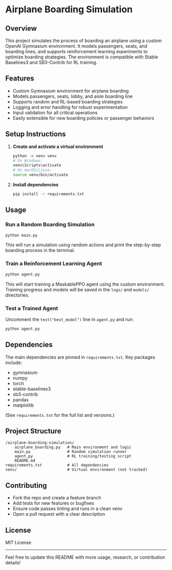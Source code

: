 # Airplane Boarding Simulation

## Overview

This project simulates the process of boarding an airplane using a custom OpenAI Gymnasium environment. It models passengers, seats, and boarding lines, and supports reinforcement learning experiments to optimize boarding strategies. The environment is compatible with Stable Baselines3 and SB3-Contrib for RL training.

## Features
- Custom Gymnasium environment for airplane boarding
- Models passengers, seats, lobby, and aisle boarding line
- Supports random and RL-based boarding strategies
- Logging and error handling for robust experimentation
- Input validation for all critical operations
- Easily extensible for new boarding policies or passenger behaviors

## Setup Instructions

1. **Create and activate a virtual environment**
   ```sh
   python -m venv venv
   # On Windows:
   venv\Scripts\activate
   # On macOS/Linux:
   source venv/bin/activate
   ```

2. **Install dependencies**
   ```sh
   pip install -r requirements.txt
   ```

## Usage

### Run a Random Boarding Simulation
```sh
python main.py
```
This will run a simulation using random actions and print the step-by-step boarding process in the terminal.

### Train a Reinforcement Learning Agent
```sh
python agent.py
```
This will start training a MaskablePPO agent using the custom environment. Training progress and models will be saved in the `logs/` and `models/` directories.

### Test a Trained Agent
Uncomment the `test("best_model")` line in `agent.py` and run:
```sh
python agent.py
```

## Dependencies
The main dependencies are pinned in `requirements.txt`. Key packages include:
- gymnasium
- numpy
- torch
- stable-baselines3
- sb3-contrib
- pandas
- matplotlib

(See `requirements.txt` for the full list and versions.)

## Project Structure
```
/airplane-boarding-simulation/
    airplane_boarding.py   # Main environment and logic
    main.py                # Random simulation runner
    agent.py               # RL training/testing script
    README.md
requirements.txt           # All dependencies
venv/                      # Virtual environment (not tracked)
```

## Contributing
- Fork the repo and create a feature branch
- Add tests for new features or bugfixes
- Ensure code passes linting and runs in a clean venv
- Open a pull request with a clear description

## License
MIT License

---

Feel free to update this README with more usage, research, or contribution details!
 
